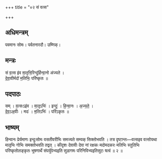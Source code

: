 +++
title = "०२ सं वत्स"

+++
## अधिमन्त्रम्
पवमानः सोमः। पर्वतनारदौ। उष्णिक्।

## मन्त्रः
सं व॒त्स इ॑व मा॒तृभि॒रिन्दु॑र्हिन्वा॒नो अ॑ज्यते ।  
दे॒वा॒वीर्मदो॑ म॒तिभिः॒ परि॑ष्कृतः ॥

## पदपाठः
सम् । व॒त्सःऽइ॑व । मा॒तृऽभिः॑ । इन्दुः॑ । हि॒न्वा॒नः । अ॒ज्य॒ते॒ ।  
दे॒व॒ऽअ॒वीः । मदः॑ । म॒तिऽभिः॑ । परि॑ऽकृतः ॥

## भाष्यम्
हिन्वानः प्रेर्यमाणः इन्दुःसोमः वसतीवरीभिः समज्यते सम्यक् सिक्तोभवति । तत्र दृष्टान्तः—वत्सइव वत्सोयथा मातृभिः गोभिः समक्तोभवति तद्वत् । कीदृशः देवावीः देवा नां रक्षकः मदोमदकरः मतिभिः स्तुतिभिः परिष्कृतोलङ्कृतः भूषणार्थे संपर्युपेभ्यइति सुडागमः परिनिविभ्यइतिसुटः षत्वं ॥ २ ॥